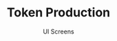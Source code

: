---
layout: embed
permalink: apps/minting/architectures/token-production/ui-screens
lang: en
page_id: apps-minting-architectures-token-production-screens

title: Token Production
subtitle: UI Screens
backUrl: /apps/minting/architectures/token-production
---